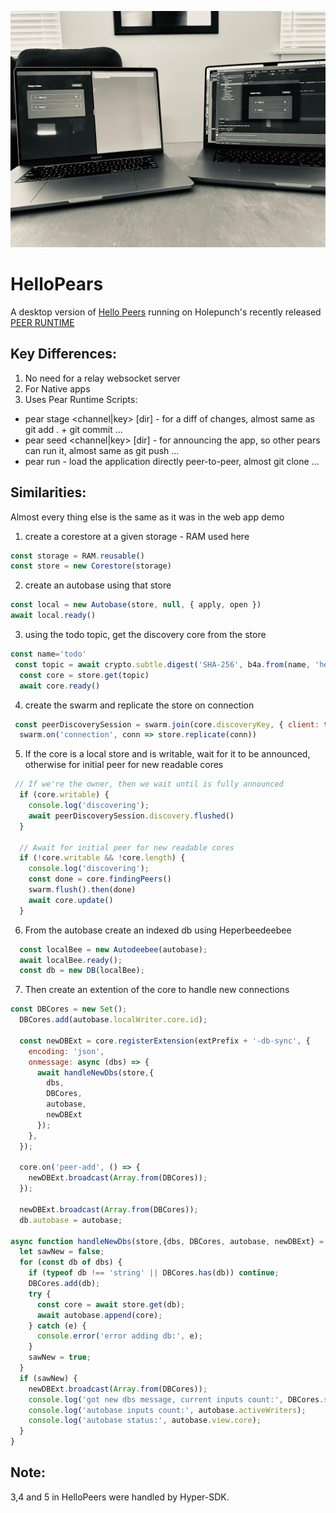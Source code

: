 ![alt text](public/preview.jpeg)
# HelloPears
A desktop version of [Hello Peers](https://github.com/jermsam/hello-peers) running on Holepunch's recently released [PEER RUNTIME](https://pears.com/)
## Key Differences:
1. No need for a relay websocket server
2. For Native apps
3. Uses Pear Runtime Scripts:
- pear stage <channel|key> [dir] - for a diff of changes, almost same as git add . + git commit ...
- pear seed <channel|key> [dir] -  for announcing the app, so other pears can run it, almost same as git push ...
- pear run <key> - load the application directly peer-to-peer, almost git clone ...
## Similarities:
Almost every thing else is the same as it was in the web app demo
1. create a corestore at a given storage - RAM used here
```js
const storage = RAM.reusable()
const store = new Corestore(storage)
```
2. create an autobase using that store
```js
const local = new Autobase(store, null, { apply, open })
await local.ready()
```
3. using the todo topic, get the discovery core from the store
```js
const name='todo'
 const topic = await crypto.subtle.digest('SHA-256', b4a.from(name, 'hex')).then(b4a.from);
  const core = store.get(topic)
  await core.ready()
```
4. create the swarm and replicate the store on connection
```js
 const peerDiscoverySession = swarm.join(core.discoveryKey, { client: true, server: true })
  swarm.on('connection', conn => store.replicate(conn))
```
5. If the core is a local store and is writable, wait for it to be announced, otherwise for initial peer for new readable cores
```js
 // If we're the owner, then we wait until is fully announced
  if (core.writable) {
    console.log('discovering');
    await peerDiscoverySession.discovery.flushed()
  }

  // Await for initial peer for new readable cores
  if (!core.writable && !core.length) {
    console.log('discovering');
    const done = core.findingPeers()
    swarm.flush().then(done)
    await core.update()
  }
```
6. From the autobase create an indexed db using Heperbeedeebee
```js
  const localBee = new Autodeebee(autobase);
  await localBee.ready();
  const db = new DB(localBee);
```
7. Then create an extention of the core to handle new connections
```js
const DBCores = new Set();
  DBCores.add(autobase.localWriter.core.id);

  const newDBExt = core.registerExtension(extPrefix + '-db-sync', {
    encoding: 'json',
    onmessage: async (dbs) => {
      await handleNewDbs(store,{
        dbs,
        DBCores,
        autobase,
        newDBExt
      });
    },
  });

  core.on('peer-add', () => {
    newDBExt.broadcast(Array.from(DBCores));
  });

  newDBExt.broadcast(Array.from(DBCores));
  db.autobase = autobase;

async function handleNewDbs(store,{dbs, DBCores, autobase, newDBExt} = {}) {
  let sawNew = false;
  for (const db of dbs) {
    if (typeof db !== 'string' || DBCores.has(db)) continue;
    DBCores.add(db);
    try {
      const core = await store.get(db);
      await autobase.append(core);
    } catch (e) {
      console.error('error adding db:', e);
    }
    sawNew = true;
  }
  if (sawNew) {
    newDBExt.broadcast(Array.from(DBCores));
    console.log('got new dbs message, current inputs count:', DBCores.size);
    console.log('autobase inputs count:', autobase.activeWriters);
    console.log('autobase status:', autobase.view.core);
  }
}
```
## Note:
3,4 and 5 in HelloPeers were handled by Hyper-SDK.



